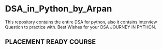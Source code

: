 # DSA_in_Python_by_Arpan
This repository contains the entire DSA for python, also it contains Interview Question to practice with. Best Wishes for your DSA JOURNEY IN PYTHON.
## PLACEMENT READY COURSE

